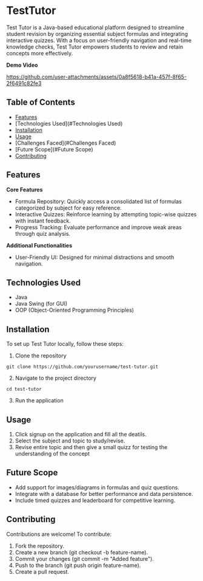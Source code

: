 # TestTutor
Test Tutor is a Java-based educational platform designed to streamline student revision by organizing essential subject formulas and integrating interactive quizzes. With a focus on user-friendly navigation and real-time knowledge checks, Test Tutor empowers students to review and retain concepts more effectively.

**Demo Video**

https://github.com/user-attachments/assets/0a8f5618-b41a-457f-8f65-2f6491c82fe3


**Table of Contents**
-------------
- [Features](#Features)
- [Technologies Used](#Technologies Used)
- [Installation](#Installation)
- [Usage](#Usage)
- [Challenges Faced](#Challenges Faced)
- [Future Scope](#Future Scope)
- [Contributing](#Contributing)


**Features**
-------------

**Core Features**

- Formula Repository: Quickly access a consolidated list of formulas categorized by subject for easy reference.
- Interactive Quizzes: Reinforce learning by attempting topic-wise quizzes with instant feedback.
- Progress Tracking: Evaluate performance and improve weak areas through quiz analysis.

**Additional Functionalities**

- User-Friendly UI: Designed for minimal distractions and smooth navigation.


**Technologies Used**
-------------
- Java
- Java Swing (for GUI)
- OOP (Object-Oriented Programming Principles)


**Installation**
-------------
To set up Test Tutor locally, follow these steps:

1. Clone the repository
```  
git clone https://github.com/yourusername/test-tutor.git
```
2. Navigate to the project directory
``` 
cd test-tutor
```
3. Run the application


**Usage**
-------------
1. Click signup on the application and fill all the deatils.
2. Select the subject and topic to study/revise.
3. Revise entire topic and then give a small quizz for testing the understanding of the concept


**Future Scope**
-------------
- Add support for images/diagrams in formulas and quiz questions.
- Integrate with a database for better performance and data persistence.
- Include timed quizzes and leaderboard for competitive learning.


**Contributing**
-------------
Contributions are welcome! To contribute:

1. Fork the repository.
2. Create a new branch (git checkout -b feature-name).
3. Commit your changes (git commit -m "Added feature").
4. Push to the branch (git push origin feature-name).
5. Create a pull request.
